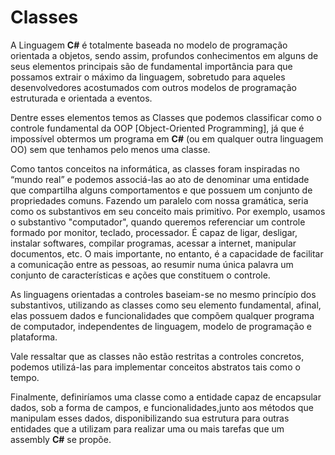 # Classes

A Linguagem **C\#** é totalmente baseada no modelo de programação orientada a objetos, sendo assim, profundos conhecimentos em alguns de seus elementos principais são de fundamental importância para que possamos extrair o máximo da linguagem, sobretudo para aqueles desenvolvedores acostumados com outros modelos de programação estruturada e orientada a eventos.

Dentre esses elementos temos as Classes que podemos classificar como o controle fundamental da OOP \[Object-Oriented Programming\], já que é impossível obtermos um programa em **C\#** \(ou em qualquer outra linguagem OO\) sem que tenhamos pelo menos uma classe.

Como tantos conceitos na informática, as classes foram inspiradas no “mundo real” e podemos associá-las ao ato de denominar uma entidade que compartilha alguns comportamentos e que possuem um conjunto de propriedades comuns. Fazendo um paralelo com nossa gramática, seria como os substantivos em seu conceito mais primitivo. Por exemplo, usamos o substantivo "computador", quando queremos referenciar um controle formado por monitor, teclado, processador. É capaz de ligar, desligar, instalar softwares, compilar programas, acessar a internet, manipular documentos, etc. O mais importante, no entanto, é a capacidade de facilitar a comunicação entre as pessoas, ao resumir numa única palavra um conjunto de características e ações que constituem o controle.

As linguagens orientadas a controles baseiam-se no mesmo princípio dos substantivos, utilizando as classes como seu elemento fundamental, afinal, elas possuem dados e funcionalidades que compõem qualquer programa de computador, independentes de linguagem, modelo de programação e plataforma.

Vale ressaltar que as classes não estão restritas a controles concretos, podemos utilizá-las para implementar conceitos abstratos tais como o tempo.

Finalmente, definiríamos uma classe como a entidade capaz de encapsular dados, sob a forma de campos, e funcionalidades,junto  aos métodos que manipulam esses dados, disponibilizando sua estrutura para outras entidades que a utilizam para realizar uma ou mais tarefas que um assembly **C\#** se propõe.

